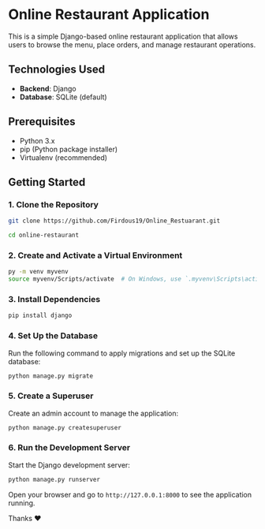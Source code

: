 # Online Restaurant Application

This is a simple Django-based online restaurant application that allows users to browse the menu, place orders, and manage restaurant operations.

## Technologies Used

- **Backend**: Django
- **Database**: SQLite (default)

## Prerequisites

- Python 3.x
- pip (Python package installer)
- Virtualenv (recommended)

## Getting Started

### 1. Clone the Repository

```bash
git clone https://github.com/Firdous19/Online_Restuarant.git

cd online-restaurant
```

### 2. Create and Activate a Virtual Environment

```bash
py -m venv myvenv
source myvenv/Scripts/activate  # On Windows, use `.myvenv\Scripts\activate`
```

### 3. Install Dependencies

```bash
pip install django
```

### 4. Set Up the Database

Run the following command to apply migrations and set up the SQLite database:

```bash
python manage.py migrate
```

### 5. Create a Superuser

Create an admin account to manage the application:

```bash
python manage.py createsuperuser
```

### 6. Run the Development Server

Start the Django development server:

```bash
python manage.py runserver
```

Open your browser and go to `http://127.0.0.1:8000` to see the application running.

Thanks ❤️